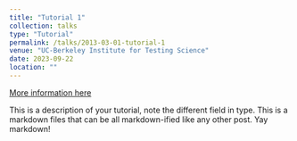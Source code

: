 ```yaml
---
title: "Tutorial 1"
collection: talks
type: "Tutorial"
permalink: /talks/2013-03-01-tutorial-1
venue: "UC-Berkeley Institute for Testing Science"
date: 2023-09-22
location: ""
---
```


[More information here](https://www.arnova.org/symposium-2023/)

This is a description of your tutorial, note the different field in type. This is a markdown files that can be all markdown-ified like any other post. Yay markdown!
